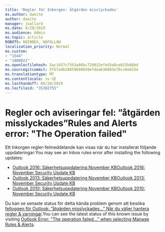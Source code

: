 ```yaml
---
title: 'Regler för Inkorgen: åtgärden misslyckades'
ms.author: daeite
author: daeite
manager: joallard
ms.date: 4/29/2019
ms.audience: Admin
ms.topic: article
ROBOTS: NOINDEX, NOFOLLOW
localization_priority: Normal
ms.custom:
- "1544"
- "1800021"
ms.openlocfilehash: 5ac1d37cf353a86bc729832efe55a8ce815b68bd
ms.sourcegitcommit: 5fb7a4b28859690020efdea630d03e70cc0e6334
ms.translationtype: MT
ms.contentlocale: sv-SE
ms.lasthandoff: 06/28/2019
ms.locfileid: "35382755"
---
```

# <a name="rules-and-alerts-error-the-operation-failed"></a><span data-ttu-id="45064-102">Regler och aviseringar fel: ”åtgärden misslyckades”</span><span class="sxs-lookup"><span data-stu-id="45064-102">Rules and Alerts error: "The Operation failed"</span></span>

<span data-ttu-id="45064-103">Ett Inkorgen regler-felmeddelande kan visas när du har installerat följande uppdateringar:</span><span class="sxs-lookup"><span data-stu-id="45064-103">You may see an Inbox rules error after installing the following updates:</span></span>

- [<span data-ttu-id="45064-104">Outlook 2016: Säkerhetsuppdatering November KB</span><span class="sxs-lookup"><span data-stu-id="45064-104">Outlook 2016: November Security Update KB</span></span>](https://support.microsoft.com/help/4461506)
- [<span data-ttu-id="45064-105">Outlook 2013: Säkerhetsuppdatering November KB</span><span class="sxs-lookup"><span data-stu-id="45064-105">Outlook 2013: November Security Update KB</span></span>](https://support.microsoft.com/help/4461486)
- [<span data-ttu-id="45064-106">Outlook 2010: Säkerhetsuppdatering November KB</span><span class="sxs-lookup"><span data-stu-id="45064-106">Outlook 2010: November Security Update KB</span></span>](https://support.microsoft.com/help/4461585)

<span data-ttu-id="45064-107">Du kan se senaste status för detta kända problem genom att besöka [felloggen för Outlook: ”åtgärden misslyckades...” När du väljer hantera regler & varningar](https://support.office.com/article/Outlook-Error-The-operation-failed-when-selecting-Manage-Rules-Alerts-64b6ff77-98c2-4564-9cbf-25bd8e17fb8b%20).</span><span class="sxs-lookup"><span data-stu-id="45064-107">You can see the latest status of this known issue by visiting [Outlook Error: "The operation failed..." when selecting Manage Rules & Alerts](https://support.office.com/article/Outlook-Error-The-operation-failed-when-selecting-Manage-Rules-Alerts-64b6ff77-98c2-4564-9cbf-25bd8e17fb8b%20).</span></span>